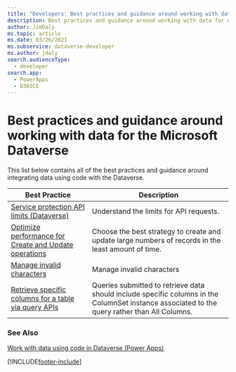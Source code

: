 ```yaml
---
title: "Developers: Best practices and guidance around working with data for the Microsoft Dataverse | Microsoft Docs"
description: Best practices and guidance around working with data for developers of Microsoft Dataverse.
author: JimDaly
ms.topic: article
ms.date: 03/26/2021
ms.subservice: dataverse-developer
ms.author: jdaly
search.audienceType: 
  - developer
search.app: 
  - PowerApps
  - D365CE
---
```


# Best practices and guidance around working with data for the Microsoft Dataverse

This list below contains all of the best practices and guidance around integrating data using code with the Dataverse.

|Best Practice  |Description  |
|---------|---------|
|[Service protection API limits (Dataverse)](../../api-limits.md)|Understand the limits for API requests.|
|[Optimize performance for Create and Update operations](../../optimize-performance-create-update.md)|Choose the best strategy to create and update large numbers of records in the least amount of time.|
|[Manage invalid characters](invalidcharactersinfield.md)| Manage invalid characters |
|[Retrieve specific columns for a table via query APIs](retrieve-specific-columns-entity-via-query-apis.md) |Queries submitted to retrieve data should include specific columns in the ColumnSet instance associated to the query rather than All Columns.         |

### See Also

[Work with data using code in Dataverse (Power Apps)](../../work-with-data.md)<br />

[!INCLUDE[footer-include](../../../../includes/footer-banner.md)]